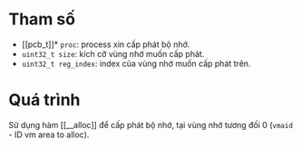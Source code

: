 # Tham số
- [[pcb_t]]* `proc`: process xin cấp phát bộ nhớ.
- `uint32_t size`: kích cỡ vùng nhớ muốn cấp phát.
- `uint32_t reg_index`: index của vùng nhớ muốn cấp phát trên.
# Quá trình
Sử dụng hàm [[__alloc]] để cấp phát bộ nhớ, tại vùng nhớ tương đối 0 (`vmaid` - ID vm area to alloc).